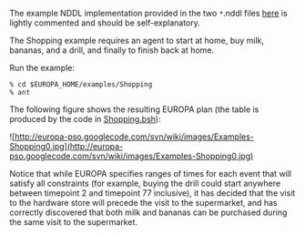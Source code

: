 The example NDDL implementation provided in the two `*`.nddl files [here](http://code.google.com/p/europa-pso/source/browse/PLASMA/trunk/examples/Shopping) is lightly commented and should be self-explanatory.

The Shopping example requires an agent to start at home, buy milk, bananas, and a drill, and finally to finish back at home.

Run the example:

```
% cd $EUROPA_HOME/examples/Shopping
% ant
```
The following figure shows the resulting EUROPA plan (the table is produced by the code in [Shopping.bsh](http://code.google.com/p/europa-pso/source/browse/PLASMA/trunk/examples/Shopping/Shopping.bsh)):

![http://europa-pso.googlecode.com/svn/wiki/images/Examples-Shopping0.jpg](http://europa-pso.googlecode.com/svn/wiki/images/Examples-Shopping0.jpg)

Notice that while EUROPA specifies ranges of times for each event that will satisfy all constraints (for example, buying the drill could start anywhere between timepoint 2 and timepoint 77 inclusive), it has decided that the visit to the hardware store will precede the visit to the supermarket, and has correctly discovered that both milk and bananas can be purchased during the same visit to the supermarket.